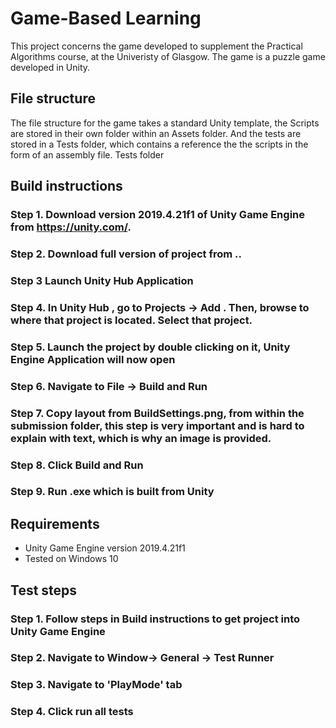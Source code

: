 # Game-Based Learning

This project concerns the game developed to supplement the Practical Algorithms course, at the Univeristy
of Glasgow. The game is a puzzle game developed in Unity. 

## File structure 
The file structure for the game takes a standard Unity template, the Scripts are stored in their own folder within 
an Assets folder. And the tests are stored in a Tests folder, which contains a reference the the scripts in the form of an assembly file.
Tests folder

## Build instructions

### Step 1. Download version 2019.4.21f1 of Unity Game Engine from https://unity.com/.
### Step 2. Download full version of project from ..
### Step 3 Launch Unity Hub Application
### Step 4. In Unity Hub , go to Projects -> Add . Then, browse to where that project is located. Select that project.
### Step 5. Launch the project by double clicking on it, Unity Engine Application will now open
### Step 6. Navigate to  File -> Build and Run 
### Step 7. Copy layout from BuildSettings.png, from within the submission folder, this step is very important and is hard to explain with text, which is why an image is provided.
### Step 8. Click Build and Run
### Step 9. Run .exe which is built from Unity

## Requirements

* Unity Game Engine version 2019.4.21f1 
* Tested on Windows 10


## Test steps

### Step 1. Follow steps in Build instructions to get project into Unity Game Engine
### Step 2. Navigate to Window-> General -> Test Runner
### Step 3. Navigate to 'PlayMode' tab
### Step 4. Click run all tests




